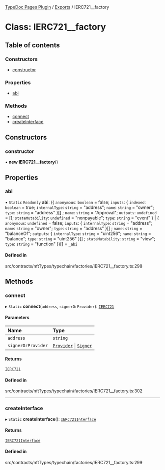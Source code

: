 [TypeDoc Pages Plugin](../README.md) / [Exports](../modules.md) / IERC721\_\_factory

# Class: IERC721\_\_factory

## Table of contents

### Constructors

- [constructor](IERC721__factory.md#constructor)

### Properties

- [abi](IERC721__factory.md#abi)

### Methods

- [connect](IERC721__factory.md#connect)
- [createInterface](IERC721__factory.md#createinterface)

## Constructors

### constructor

• **new IERC721__factory**()

## Properties

### abi

▪ `Static` `Readonly` **abi**: ({ `anonymous`: `boolean` = false; `inputs`: { `indexed`: `boolean` = true; `internalType`: `string` = "address"; `name`: `string` = "owner"; `type`: `string` = "address" }[] ; `name`: `string` = "Approval"; `outputs`: `undefined` = []; `stateMutability`: `undefined` = "nonpayable"; `type`: `string` = "event" } \| { `anonymous`: `undefined` = false; `inputs`: { `internalType`: `string` = "address"; `name`: `string` = "owner"; `type`: `string` = "address" }[] ; `name`: `string` = "balanceOf"; `outputs`: { `internalType`: `string` = "uint256"; `name`: `string` = "balance"; `type`: `string` = "uint256" }[] ; `stateMutability`: `string` = "view"; `type`: `string` = "function" })[] = `_abi`

#### Defined in

src/contracts/nftTypes/typechain/factories/IERC721__factory.ts:298

## Methods

### connect

▸ `Static` **connect**(`address`, `signerOrProvider`): [`IERC721`](IERC721.md)

#### Parameters

| Name | Type |
| :------ | :------ |
| `address` | `string` |
| `signerOrProvider` | [`Provider`](internal_.Provider.md) \| [`Signer`](internal_.Signer.md) |

#### Returns

[`IERC721`](IERC721.md)

#### Defined in

src/contracts/nftTypes/typechain/factories/IERC721__factory.ts:302

___

### createInterface

▸ `Static` **createInterface**(): [`IERC721Interface`](../interfaces/IERC721Interface.md)

#### Returns

[`IERC721Interface`](../interfaces/IERC721Interface.md)

#### Defined in

src/contracts/nftTypes/typechain/factories/IERC721__factory.ts:299
